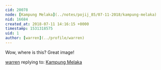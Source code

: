 ```yaml
---
cid: 20078
node: [Kampung Melaka](../notes/pojij_85/07-11-2018/kampung-melaka)
nid: 16684
created_at: 2018-07-11 14:16:15 +0000
timestamp: 1531318575
uid: 1
author: [warren](../profile/warren)
---
```


Wow, where is this? Great image!

[warren](../profile/warren) replying to: [Kampung Melaka](../notes/pojij_85/07-11-2018/kampung-melaka)

